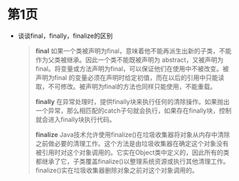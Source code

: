 # 第1页
* 谈谈final，finally，finalize的区别

  > **final** 如果一个类被声明为final，意味着他不能再派生出新的子类，不能作为父类被继承。因此一个类不能既被声明为 abstract，又被声明为final。将变量或方法声明为final，可以保证他们在使用中不被改变。被声明为final 的变量必须在声明时给定初值，而在以后的引用中只能读取，不可修改。被声明为final的方法也同样只能使用，不能重载。
  >
  > **finally** 在异常处理时，提供finally块来执行任何的清除操作。如果抛出一个异常，那么相匹配的catch子句就会执行，如果存在finally块，控制就会进入finally块执行代码。
  >
  > **finalize** Java技术允许使用finalize()在垃圾收集器将对象从内存中清除之前做必要的清理工作。这个方法是由垃圾收集器在确定这个对象没有被引用时对这个对象调用的。它实在Object类中定义的，因此所有的类都继承了它，子类覆盖finalize()以整理系统资源或执行其他清理工作。finalize()实在垃圾收集器删除对象之前对这个对象调用的。

  ​

